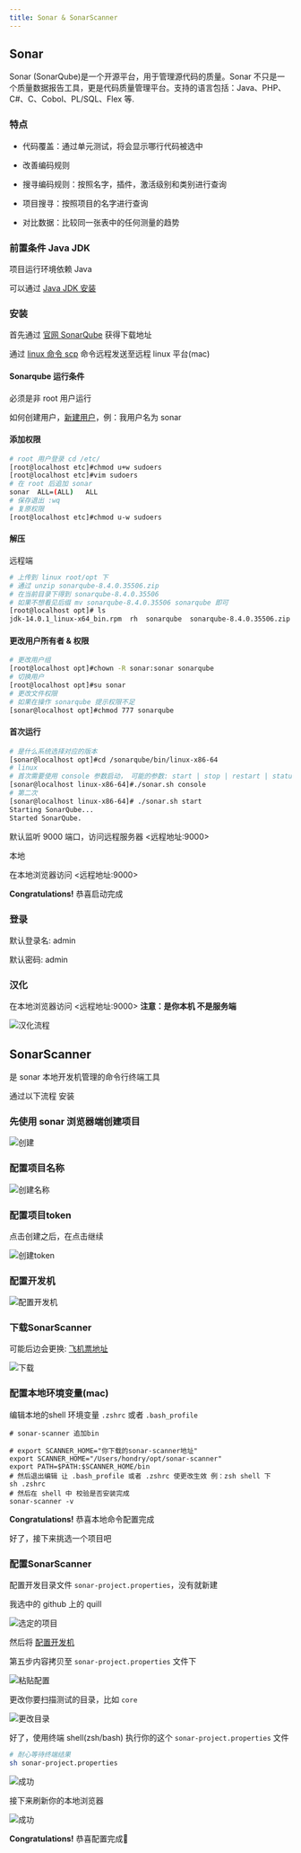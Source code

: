 ```yaml
---
title: Sonar & SonarScanner
---
```


## Sonar

Sonar (SonarQube)是一个开源平台，用于管理源代码的质量。Sonar 不只是一个质量数据报告工具，更是代码质量管理平台。支持的语言包括：Java、PHP、C#、C、Cobol、PL/SQL、Flex 等.

### 特点

- 代码覆盖：通过单元测试，将会显示哪行代码被选中

- 改善编码规则

- 搜寻编码规则：按照名字，插件，激活级别和类别进行查询

- 项目搜寻：按照项目的名字进行查询

- 对比数据：比较同一张表中的任何测量的趋势

### 前置条件 Java JDK

项目运行环境依赖 Java

可以通过 [Java JDK 安装](java/java.md#安装)

### 安装

首先通过 [官网 SonarQube](https://www.sonarqube.org/) 获得下载地址

通过 [linux 命令 scp](linux/linux.md#scp) 命令远程发送至远程 linux 平台(mac)

#### Sonarqube 运行条件

必须是非 root 用户运行

如何创建用户，[新建用户](linux/linux_centos.md#新建用户)，例：我用户名为 sonar

#### 添加权限

```bash
# root 用户登录 cd /etc/
[root@localhost etc]#chmod u+w sudoers
[root@localhost etc]#vim sudoers
# 在 root 后追加 sonar
sonar  ALL=(ALL)   ALL
# 保存退出 :wq
# 复原权限
[root@localhost etc]#chmod u-w sudoers
```

#### 解压

远程端

```bash
# 上传到 linux root/opt 下
# 通过 unzip sonarqube-8.4.0.35506.zip
# 在当前目录下得到 sonarqube-8.4.0.35506
# 如果不想看见后缀 mv sonarqube-8.4.0.35506 sonarqube 即可
[root@localhost opt]# ls
jdk-14.0.1_linux-x64_bin.rpm  rh  sonarqube  sonarqube-8.4.0.35506.zip
```

#### 更改用户所有者 & 权限

```bash
# 更改用户组
[root@localhost opt]#chown -R sonar:sonar sonarqube
# 切换用户
[root@localhost opt]#su sonar
# 更改文件权限
# 如果在操作 sonarqube 提示权限不足
[sonar@localhost opt]#chmod 777 sonarqube
```

#### 首次运行

```bash
# 是什么系统选择对应的版本
[sonar@localhost opt]#cd /sonarqube/bin/linux-x86-64
# linux
# 首次需要使用 console 参数启动， 可能的参数: start | stop | restart | status
[sonar@localhost linux-x86-64]#./sonar.sh console
# 第二次
[sonar@localhost linux-x86-64]# ./sonar.sh start
Starting SonarQube...
Started SonarQube.
```

默认监听 9000 端口，访问远程服务器 <远程地址:9000>

本地

在本地浏览器访问 <远程地址:9000>

**Congratulations!** 恭喜启动完成

### 登录

默认登录名: admin

默认密码: admin

### 汉化

在本地浏览器访问 <远程地址:9000> **注意：是你本机 不是服务端**

![汉化流程](/images/ci_with_cd/sonar.png)

## SonarScanner

是 sonar 本地开发机管理的命令行终端工具

通过以下流程 安装

### 先使用 sonar 浏览器端创建项目

![创建](/images/ci_with_cd/sonar_create.png)

### 配置项目名称

![创建名称](/images/ci_with_cd/project_name.png)

### 配置项目token

点击创建之后，在点击继续

![创建token](/images/ci_with_cd/create_token.png)

### 配置开发机

![配置开发机](/images/ci_with_cd/download_sonar_scanner.png)

### 下载SonarScanner

可能后边会更换: [飞机票地址](https://docs.sonarqube.org/latest/analysis/scan/sonarscanner/)

![下载](/images/ci_with_cd/unzip_sonar_scanner.png)

### 配置本地环境变量(mac)

编辑本地的shell 环境变量 `.zshrc` 或者 `.bash_profile`

```shell
# sonar-scanner 追加bin

# export SCANNER_HOME="你下载的sonar-scanner地址"
export SCANNER_HOME="/Users/hondry/opt/sonar-scanner"
export PATH=$PATH:$SCANNER_HOME/bin
# 然后退出编辑 让 .bash_profile 或者 .zshrc 使更改生效 例：zsh shell 下
sh .zshrc
# 然后在 shell 中 校验是否安装完成
sonar-scanner -v
```

**Congratulations!** 恭喜本地命令配置完成

好了，接下来挑选一个项目吧

### 配置SonarScanner

配置开发目录文件 `sonar-project.properties`，没有就新建

我选中的 github 上的 quill

![选定的项目](/images/ci_with_cd/selected_project.png)

然后将 [配置开发机](ci_with_cd/sonar.md#配置开发机)

第五步内容拷贝至 `sonar-project.properties` 文件下

![粘贴配置](/images/ci_with_cd/paste_shell.png)

更改你要扫描测试的目录，比如 `core`

![更改目录](/images/ci_with_cd/changed_source.png)

好了，使用终端 shell(zsh/bash) 执行你的这个 `sonar-project.properties` 文件

```bash
# 耐心等待终端结果
sh sonar-project.properties
```

![成功](/images/ci_with_cd/success.png)

接下来刷新你的本地浏览器

![成功](/images/ci_with_cd/refresh_browser.png)

**Congratulations!** 恭喜配置完成🎉

